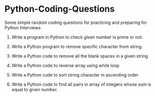 # Python-Coding-Questions
Some simple random coding questions for practicing and preparing for Python Interviews

1) Write a program in Python to check given number is prime or not.

2) Write a Python program to remove specific character from string.

3) Write a Python code to remove all the blank spaces in a given string

4) Write a Python code to reverse array using while loop

5) Write a Python code to sort string character in ascending order

6) Write a Python code to find all pairs in array of integers whose sum is equal to given number.
